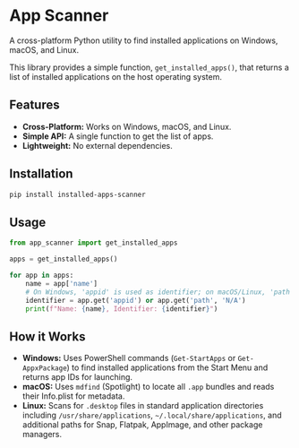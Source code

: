 # App Scanner

A cross-platform Python utility to find installed applications on Windows, macOS, and Linux.

This library provides a simple function, `get_installed_apps()`, that returns a list of installed applications on the host operating system.

## Features

- **Cross-Platform:** Works on Windows, macOS, and Linux.
- **Simple API:** A single function to get the list of apps.
- **Lightweight:** No external dependencies.

## Installation

```bash
pip install installed-apps-scanner
```

## Usage

```python
from app_scanner import get_installed_apps

apps = get_installed_apps()

for app in apps:
    name = app['name']
    # On Windows, 'appid' is used as identifier; on macOS/Linux, 'path' is used
    identifier = app.get('appid') or app.get('path', 'N/A')
    print(f"Name: {name}, Identifier: {identifier}")
```

## How it Works

- **Windows:** Uses PowerShell commands (`Get-StartApps` or `Get-AppxPackage`) to find installed applications from the Start Menu and returns app IDs for launching.
- **macOS:** Uses `mdfind` (Spotlight) to locate all `.app` bundles and reads their Info.plist for metadata.
- **Linux:** Scans for `.desktop` files in standard application directories including `/usr/share/applications`, `~/.local/share/applications`, and additional paths for Snap, Flatpak, AppImage, and other package managers.
